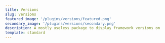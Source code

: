 ```yaml
---
title: Versions
slug: versions
featured_image: '/plugins/versions/featured.png'
secondary_image: '/plugins/versions/secondary.png'
description: A mostly useless package to display framework versions on Filament panels.
template: standard
---
```

